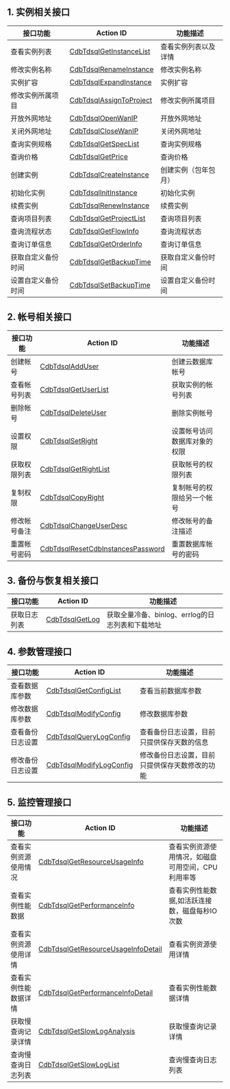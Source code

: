 ## 1. 实例相关接口
| 接口功能 | Action ID | 功能描述 | 
|---------|---------|---------|
| 查看实例列表| [CdbTdsqlGetInstanceList](/doc/api/309/5447) | 查看实例列表以及详情 |
| 修改实例名称 | [CdbTdsqlRenameInstance](/doc/api/309/5449) | 修改实例名称 |
| 实例扩容| [CdbTdsqlExpandInstance](/doc/api/309/5533) | 实例扩容|
| 修改实例所属项目 | [ CdbTdsqlAssignToProject](/doc/api/309/5534) | 修改实例所属项目|
| 开放外网地址 | [CdbTdsqlOpenWanIP](/doc/api/309/5535) | 开放外网地址 |
| 关闭外网地址 | [CdbTdsqlCloseWanIP](/doc/api/309/5536) | 关闭外网地址 |
| 查询实例规格 | [CdbTdsqlGetSpecList](/doc/api/309/5537) | 查询实例规格 |
| 查询价格 |[CdbTdsqlGetPrice](/doc/api/309/5538)| 查询价格 |
| 创建实例 |[CdbTdsqlCreateInstance](/doc/api/309/5539)| 创建实例（包年包月） |
| 初始化实例 |[CdbTdsqlInitInstance](/doc/api/309/5540)| 初始化实例 |
| 续费实例 |[CdbTdsqlRenewInstance](/doc/api/309/5541)| 续费实例 |
| 查询项目列表 |[CdbTdsqlGetProjectList](/doc/api/309/5604)| 查询项目列表 |
| 查询流程状态 |[CdbTdsqlGetFlowInfo](/doc/api/309/5605)| 查询流程状态 |
| 查询订单信息 |[CdbTdsqlGetOrderInfo](/doc/api/309/5690)| 查询订单信息 |
| 获取自定义备份时间 |[CdbTdsqlGetBackupTime](/doc/api/309/5970)| 获取自定义备份时间 |
| 设置自定义备份时间 |[CdbTdsqlSetBackupTime](/doc/api/309/5969)| 设置自定义备份时间 |

## 2. 帐号相关接口

| 接口功能 | Action ID | 功能描述 | 
|---------|---------|---------|
| 创建帐号| [CdbTdsqlAddUser](/doc/api/309/5394) | 创建云数据库帐号 |
| 查看帐号列表 | [CdbTdsqlGetUserList](/doc/api/309/5395) | 获取实例的帐号列表 |
| 删除帐号| [CdbTdsqlDeleteUser](/doc/api/309/5396) | 删除实例帐号|
| 设置权限 | [ CdbTdsqlSetRight](/doc/api/309/5397) | 设置帐号访问数据库对象的权限|
| 获取权限列表 | [CdbTdsqlGetRightList](/doc/api/309/5398) | 获取帐号的权限列表 |
| 复制权限 | [CdbTdsqlCopyRight](/doc/api/309/5399) | 复制帐号的权限给另一个帐号 |
| 修改帐号备注 | [CdbTdsqlChangeUserDesc](/doc/api/309/5400) | 修改帐号的备注描述 |
| 重置帐号密码 |[CdbTdsqlResetCdbInstancesPassword](/doc/api/309/5401)| 重置数据库帐号的密码 |

## 3. 备份与恢复相关接口
| 接口功能 | Action ID | 功能描述 | 
|---------|---------|---------|
| 获取日志列表 |[CdbTdsqlGetLog](/doc/api/309/5402)| 获取全量冷备、binlog、errlog的日志列表和下载地址 |

## 4. 参数管理接口

| 接口功能 | Action ID | 功能描述 | 
|---------|---------|---------|
| 查看数据库参数 |[CdbTdsqlGetConfigList](/doc/api/309/5403)| 查看当前数据库参数 |
| 修改数据库参数 | [CdbTdsqlModifyConfig](/doc/api/309/5405) | 修改数据库参数 |
| 查看备份日志设置 | [CdbTdsqlQueryLogConfig](/doc/api/309/5406) | 查看备份日志设置，目前只提供保存天数的信息 |
| 修改备份日志设置 | [CdbTdsqlModifyLogConfig](/doc/api/309/5407) | 修改备份日志设置，目前只提供保存天数修改的功能 |

## 5. 监控管理接口

| 接口功能 | Action ID | 功能描述 | 
|---------|---------|---------|
| 查看实例资源使用情况 | [CdbTdsqlGetResourceUsageInfo](/doc/api/309/5408) | 查看实例资源使用情况，如磁盘可用空间，CPU利用率等|
| 查看实例性能数据 |[CdbTdsqlGetPerformanceInfo](/doc/api/309/5409)| 查看实例性能数据,如活跃连接数，磁盘每秒IO次数 |
| 查看实例资源使用详情 |[CdbTdsqlGetResourceUsageInfoDetail](/doc/api/309/5968)| 查看实例资源使用详情 |
| 查看实例性能数据详情 |[CdbTdsqlGetPerformanceInfoDetail](/doc/api/309/5967)| 查看实例性能数据详情 |
| 获取慢查询记录详情 |[CdbTdsqlGetSlowLogAnalysis](/doc/api/309/5972)| 获取慢查询记录详情 |
| 查询慢查询日志列表 |[CdbTdsqlGetSlowLogList](/doc/api/309/5973)| 查询慢查询日志列表 |
